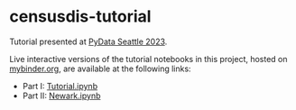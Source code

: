 # censusdis-tutorial

Tutorial presented at [PyData Seattle 2023](https://pydata.org/seattle2023/).

Live interactive versions of the tutorial notebooks in this project, hosted on [mybinder.org](https://mybinder.org),
are available at the following links:

- Part I: [Tutorial.ipynb](https://mybinder.org/v2/gh/vengroff/censusdis-tutorial/HEAD?labpath=Tutorial.ipynb)
- Part II: [Newark.ipynb](https://mybinder.org/v2/gh/vengroff/censusdis-tutorial/HEAD?labpath=Newark.ipynb)
